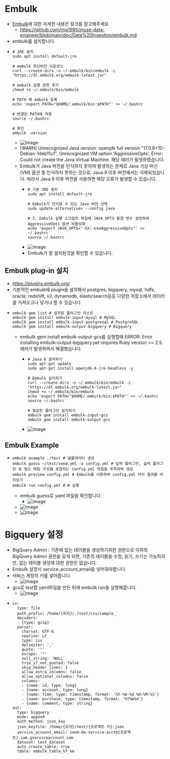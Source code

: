 # Embulk
- [Embulk](https://github.com/embulk/embulk)에 대한 자세한 내용은 링크를 참고해주세요
  - https://github.com/mjs1995/muse-data-engineer/blob/main/doc/Data%20Ingestion/embulk.md 
- embulk를 설치합니다. 
- ```shell 
  # JRE 설치
  sudo apt install default-jre

  # embulk 최신버전 다운로드
  curl --create-dirs -o ~/.embulk/bin/embulk -L "https://dl.embulk.org/embulk-latest.jar"

  # embulk 실행 권한 추가 
  chmod +x ~/.embulk/bin/embulk

  # PATH 에 embulk 등록 
  echo 'export PATH="$HOME/.embulk/bin:$PATH"' >> ~/.bashrc

  # 변경된 PATH에 적용
  source ~/.bashrc

  # 확인
  embulk -version
  ```
  - ![image](https://user-images.githubusercontent.com/47103479/233781666-b98933ea-83b0-4742-907b-9785e24aa3c3.png)
  - [WARN] Unrecognized Java version: openjdk full version "17.0.6+10-Debian-1deb11u1", Unrecognized VM option 'AggressiveOpts', Error: Could not create the Java Virtual Machine. 해당 에러가 발생하였습니다. 
  - Embulk가 Java 버전을 인식하지 못하여 발생하는 문제로 Java 가상 머신(VM) 옵션 중 인식하지 못하는 것으로, Java 9 이후 버전에서는 삭제되었습니다. 따라서 Java 9 이후 버전을 사용하면 해당 오류가 발생할 수 있습니다.
    - ```shell
      # 기본 JRE 설치
      sudo apt install default-jre

      # Embulk가 인식할 수 있는 Java 버전 선택
      sudo update-alternatives --config java

      # 3. Embulk 실행 스크립트 파일에 JAVA_OPTS 환경 변수 설정하여 AggressiveOpts 옵션 비활성화
      echo 'export JAVA_OPTS="-XX:-UseAggressiveOpts"' >> ~/.bashrc
      source ~/.bashrc
      ```
    - ![image](https://user-images.githubusercontent.com/47103479/233782370-199e0e1a-facd-4d0c-9d07-1bd1bd57de56.png)
    - Embulk가 잘 설치된것을 확인할 수 있습니다.

## Embulk plug-in 설치 
- https://plugins.embulk.org/
- 기본적인 embulk에 plugin을 설치해서 postgres, bigquery, mysql, hdfs, oracle, redshift, s3, dynamodb, elasticsearch등등 다양한 저장소에서 데이터를 가져오고나 넣거나 할 수 있습니다
- ```shell 
  embulk gem list # 설치된 플러그인 리스트 
  embulk gem install embulk-input-mysql # MySQL
  embulk gem install embulk-input-postgresql # PostgreSQL
  embulk gem install embulk-output-bigquery # Bigquery
  ``` 
  - embulk gem install embulk-output-gcs를 실행할때 ERROR:  Error installing embulk-output-bigquery:jwt requires Ruby version >= 2.5. 에러가 발생하여서 해결했습니다.
    - ```shell
      # Java 8 설치하기
      sudo apt-get update
      sudo apt-get install openjdk-8-jre-headless -y
      
      # Embulk 설치하기
      curl --create-dirs -o ~/.embulk/bin/embulk -L "https://dl.embulk.org/embulk-latest.jar"
      chmod +x ~/.embulk/bin/embulk
      echo 'export PATH="$HOME/.embulk/bin:$PATH"' >> ~/.bashrc
      source ~/.bashrc
      
      # 필요한 플러그인 설치하기
      embulk gem install embulk-input-gcs
      embulk gem install embulk-output-gcs
      ```
    - ![image](https://user-images.githubusercontent.com/47103479/233783807-e29bc781-afb8-4fde-8fc0-e1fa218750e2.png)

## Embulk Example
- ```shell  
  embulk example ./test # 샘플데이터 생성 
  embulk guess ~/test/seed.yml -o config.yml # 입력 플러그인, 출력 플러그인 및 필드 매핑 구성을 포함하는 config.yml 파일을 추측하며 생성
  embulk preview config.yml # Embulk를 사용하여 config.yml 처리 결과를 미리보기
  embulk run config.yml # # 실행
  ```
  - embulk guess로 yaml 파일을 확인합니다.
    - ![image](https://user-images.githubusercontent.com/47103479/233784142-5b3c7f77-1880-4f72-9ecf-baf48b730c06.png)
  - ![image](https://user-images.githubusercontent.com/47103479/233784203-367675c9-36e6-424b-bf6c-34a33296e050.png)
  - ![image](https://user-images.githubusercontent.com/47103479/233784411-c717c959-d9f2-405e-b58b-0a499dc57522.png)

# Bigquery 설정 
- BigQuery Admin : 기존에 없는 테이블을 생성하기위한 권한으로 이하의 BigQuery Admin 권한을 갖게 되면, 기존의 테이블을 수정, 읽기, 쓰기는 가능하지만, 없는 테이블 생성에 대한 권한은 없습니다.
- Embulk 설정시 service_account_email을 넣어줘야합니다.
- 서비스 계정의 키를 넣어줍니다. 
  - ![image](https://user-images.githubusercontent.com/47103479/233784681-d4b9a5ba-ba2f-4df6-becc-e399d539f99a.png)
- gcs로 test할 yaml파일을 만든 뒤에 embulk run을 실행해줍니다.
  - ![image](https://user-images.githubusercontent.com/47103479/233785465-e4575295-2b45-4502-b682-d9f6400e1e5c.png)
- ```shell
  in:
    type: file
    path_prefix: /home/{유저}/./test/csv/sample_
    decoders:
    - {type: gzip}
    parser:
      charset: UTF-8
      newline: LF
      type: csv
      delimiter: ','
      quote: '"'
      escape: '"'
      null_string: 'NULL'
      trim_if_not_quoted: false
      skip_header_lines: 1
      allow_extra_columns: false
      allow_optional_columns: false
      columns:
      - {name: id, type: long}
      - {name: account, type: long}
      - {name: time, type: timestamp, format: '%Y-%m-%d %H:%M:%S'}
      - {name: purchase, type: timestamp, format: '%Y%m%d'}
      - {name: comment, type: string}
  out:
    type: bigquery
    mode: append
    auth_method: json_key
    json_keyfile: /home/{유저}/test/{프로젝트 키}.json
    service_account_email: zoom-de-service-acct@{프로젝트}.iam.gserviceaccount.com
    dataset: test_dataset
    auto_create_table: true
    table: embulk_table_%Y_%m
  ```
